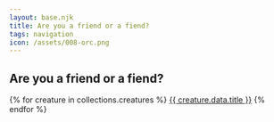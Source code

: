 ```yaml
---
layout: base.njk
title: Are you a friend or a fiend?
tags: navigation
icon: /assets/008-orc.png
---
```


## Are you a friend or a fiend?

{% for creature in collections.creatures %}
<a href="{{ creature.url }}">{{ creature.data.title }}</a>
{% endfor %}